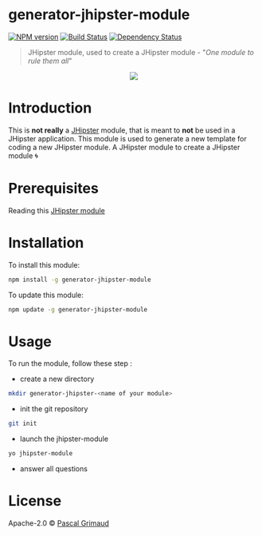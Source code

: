# generator-jhipster-module
[![NPM version][npm-image]][npm-url] [![Build Status][travis-image]][travis-url] [![Dependency Status][daviddm-image]][daviddm-url]
> JHipster module, used to create a JHipster module - "*One module to rule them all*"

<div align="center">
  <a href="http://jhipster.github.io">
    <img src="https://github.com/pascalgrimaud/generator-jhipster-module/raw/master/images/logo-jhipster.png">
  </a>
</div>

# Introduction

This is **not really** a [JHipster](http://jhipster.github.io/) module, that is meant to **not** be used in a JHipster application. This module is used to generate a new template for coding a new JHipster module. A JHipster module to create a JHipster module :cyclone:

# Prerequisites

Reading this [JHipster module](https://jhipster.github.io/modules/creating_a_module.html)

# Installation

To install this module:

```bash
npm install -g generator-jhipster-module
```

To update this module:
```bash
npm update -g generator-jhipster-module
```

# Usage

To run the module, follow these step :

- create a new directory

```bash
mkdir generator-jhipster-<name of your module>
```

- init the git repository

```bash
git init
```

- launch the jhipster-module

```bash
yo jhipster-module
```

- answer all questions

# License

Apache-2.0 © [Pascal Grimaud](https://twitter.com/pascalgrimaud)

[npm-image]: https://img.shields.io/npm/v/generator-jhipster-module.svg
[npm-url]: https://npmjs.org/package/generator-jhipster-module
[travis-image]: https://travis-ci.org/pascalgrimaud/generator-jhipster-module.svg?branch=master
[travis-url]: https://travis-ci.org/pascalgrimaud/generator-jhipster-module
[daviddm-image]: https://david-dm.org/pascalgrimaud/generator-jhipster-module.svg?theme=shields.io
[daviddm-url]: https://david-dm.org/pascalgrimaud/generator-jhipster-module
